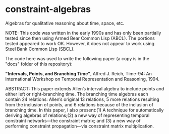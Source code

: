 # constraint-algebras
Algebras for qualitative reasoning about time, space, etc.

NOTE: This code was written in the early 1990s and has only been partially tested since then using Armed Bear Common Lisp (ABCL).  The portions tested appeared to work OK.  However, it does not appear to work using Steel Bank Common Lisp (SBCL).

The code here was used to write the following paper (a copy is in the "docs" folder of this repository):

<b>"Intervals, Points, and Branching Time"</b>, Alfred J. Reich, Time-94: An International Workshop on Temporal Representation and Reasoning, 1994.

ABSTRACT: This paper extends Allen’s interval algebra to include points and either left or right-branching time. The branching time algebras each contain 24 relations: Allen’s original 13 relations, 5 more relations resulting from the inclusion of points, and 6 relations because of the inclusion of branching time. In this paper, I also present:(1) A technique for automatically deriving algebras of relations;(2) a new way of representing temporal constraint networks—the constraint matrix; and (3) a new way of performing constraint propagation—via constraint matrix multiplication.
